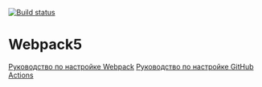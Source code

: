 [![Build status](https://ci.appveyor.com/api/projects/status/8uu1sbtpfina3orh?svg=true)](https://ci.appveyor.com/project/ns-morozova/working-environment)

# Webpack5

[Руководство по настройке Webpack](https://webpack.js.org/guides/)
[Руководство по настройке GitHub Actions](https://docs.github.com/en/actions/quickstart)
